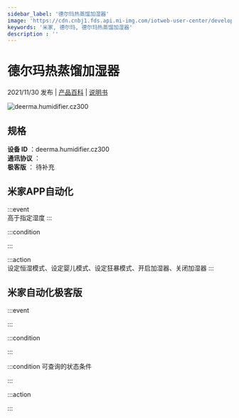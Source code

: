 ```yaml
---
sidebar_label: '德尔玛热蒸馏加湿器'
image: 'https://cdn.cnbj1.fds.api.mi-img.com/iotweb-user-center/developer_1678870953940NB9rM9hG.png?GalaxyAccessKeyId=AKVGLQWBOVIRQ3XLEW&Expires=9223372036854775807&Signature=DY9LdNmR/ZRuqjefAA6A4N+pDHw='
keywords: '米家, 德尔玛, 德尔玛热蒸馏加湿器'
description : ''
---
```

# 德尔玛热蒸馏加湿器

2021/11/30 发布 | [产品百科](https://home.mi.com/webapp/content/baike/product/index.html?model=deerma.humidifier.cz300/) | [说明书](https://home.mi.com/views/introduction.html?model=deerma.humidifier.cz300&region=cn)

![deerma.humidifier.cz300](https://cdn.cnbj1.fds.api.mi-img.com/iotweb-user-center/developer_1678870953940NB9rM9hG.png?GalaxyAccessKeyId=AKVGLQWBOVIRQ3XLEW&Expires=9223372036854775807&Signature=DY9LdNmR/ZRuqjefAA6A4N+pDHw=)

## 规格  
> 
**设备 ID** ：deerma.humidifier.cz300  
**通讯协议** ：  
**极客版**  ： 待补充 


## 米家APP自动化  

:::event  
高于指定湿度
:::

:::condition  

:::

:::action   
设定恒湿模式、设定婴儿模式、设定狂暴模式、开启加湿器、关闭加湿器
:::

## 米家自动化极客版  

:::event  

:::

:::condition  

:::

:::condition 可查询的状态条件  

:::

:::action  

:::

        
